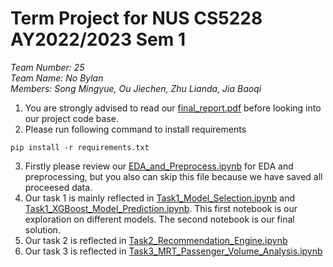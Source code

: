 # Term Project for NUS CS5228 AY2022/2023 Sem 1
*Team Number: 25* <br />
*Team Name: No Bylan* <br />
*Members: Song Mingyue, Ou Jiechen, Zhu Lianda, Jia Baoqi*
1. You are strongly advised to read our [final_report.pdf](final_report.pdf) before looking into our project code base.
2. Please run following command to install requirements
```
pip install -r requirements.txt
```
3. Firstly please review our [EDA_and_Preprocess.ipynb](EDA_and_Preprocess.ipynb) for EDA and preprocessing, but you also can skip this file because we have saved all proceesed data.
4. Our task 1 is mainly reflected in [Task1_Model_Selection.ipynb](Task1_Model_Selection.ipynb) and [Task1_XGBoost_Model_Prediction.ipynb](Task1_XGBoost_Model_Prediction.ipynb). This first notebook is our exploration on different models. The second notebook is our final solution.
5. Our task 2 is reflected in [Task2_Recommendation_Engine.ipynb](Task2_Recommendation_Engine.ipynb)
6. Our task 3 is reflected in [Task3_MRT_Passenger_Volume_Analysis.ipynb](Task3_MRT_Passenger_Volume_Analysis.ipynb)
